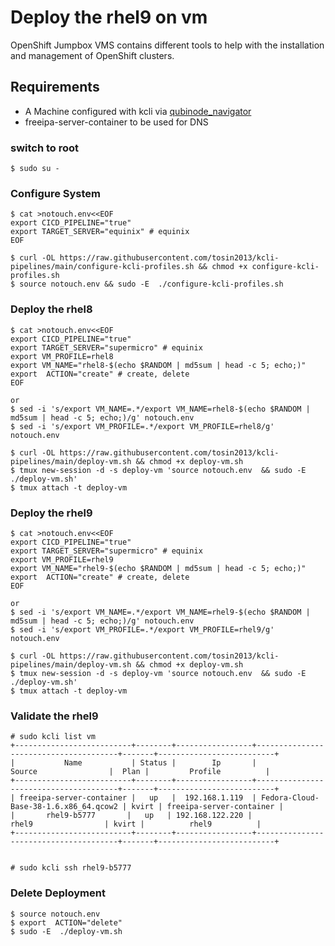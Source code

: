 # Deploy the rhel9 on vm

OpenShift Jumpbox VMS contains different tools to help with the installation and management of OpenShift clusters.

## Requirements
* A Machine configured with kcli via [qubinode_navigator](https://github.com/tosin2013/qubinode_navigator)
* freeipa-server-container to be used for DNS

### switch to root
```
$ sudo su - 
```

### Configure System 
```
$ cat >notouch.env<<EOF
export CICD_PIPELINE="true" 
export TARGET_SERVER="equinix" # equinix 
EOF

$ curl -OL https://raw.githubusercontent.com/tosin2013/kcli-pipelines/main/configure-kcli-profiles.sh && chmod +x configure-kcli-profiles.sh
$ source notouch.env && sudo -E  ./configure-kcli-profiles.sh 
```

### Deploy the rhel8
```
$ cat >notouch.env<<EOF
export CICD_PIPELINE="true" 
export TARGET_SERVER="supermicro" # equinix 
export VM_PROFILE=rhel8
export VM_NAME="rhel8-$(echo $RANDOM | md5sum | head -c 5; echo;)"
export  ACTION="create" # create, delete
EOF

or 
$ sed -i 's/export VM_NAME=.*/export VM_NAME=rhel8-$(echo $RANDOM | md5sum | head -c 5; echo;)/g' notouch.env
$ sed -i 's/export VM_PROFILE=.*/export VM_PROFILE=rhel8/g' notouch.env

$ curl -OL https://raw.githubusercontent.com/tosin2013/kcli-pipelines/main/deploy-vm.sh && chmod +x deploy-vm.sh
$ tmux new-session -d -s deploy-vm 'source notouch.env  && sudo -E  ./deploy-vm.sh'
$ tmux attach -t deploy-vm
```

### Deploy the rhel9
```
$ cat >notouch.env<<EOF
export CICD_PIPELINE="true" 
export TARGET_SERVER="supermicro" # equinix 
export VM_PROFILE=rhel9
export VM_NAME="rhel9-$(echo $RANDOM | md5sum | head -c 5; echo;)"
export  ACTION="create" # create, delete
EOF

or 
$ sed -i 's/export VM_NAME=.*/export VM_NAME=rhel9-$(echo $RANDOM | md5sum | head -c 5; echo;)/g' notouch.env
$ sed -i 's/export VM_PROFILE=.*/export VM_PROFILE=rhel9/g' notouch.env

$ curl -OL https://raw.githubusercontent.com/tosin2013/kcli-pipelines/main/deploy-vm.sh && chmod +x deploy-vm.sh
$ tmux new-session -d -s deploy-vm 'source notouch.env  && sudo -E  ./deploy-vm.sh'
$ tmux attach -t deploy-vm
```

### Validate the rhel9
```tmux attach -t deploy-vm
# sudo kcli list vm 
+--------------------------+--------+-----------------+---------------------------------------+-------+--------------------------+
|           Name           | Status |        Ip       |                 Source                |  Plan |         Profile          |
+--------------------------+--------+-----------------+---------------------------------------+-------+--------------------------+
| freeipa-server-container |   up   |  192.168.1.119  | Fedora-Cloud-Base-38-1.6.x86_64.qcow2 | kvirt | freeipa-server-container |
|       rhel9-b5777       |   up   | 192.168.122.220 |                 rhel9                | kvirt |          rhel9          |
+--------------------------+--------+-----------------+---------------------------------------+-------+--------------------------+


# sudo kcli ssh rhel9-b5777
```

### Delete Deployment 
```
$ source notouch.env
$ export  ACTION="delete" 
$ sudo -E  ./deploy-vm.sh
```
